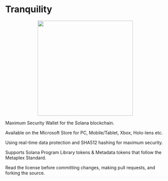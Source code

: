 # Tranquility 
<p align="center"> <img src="https://github.com/user-attachments/assets/9b879961-f3b0-402e-9fc8-6c0b549a9b1c" width="300" height="300"> </p>

Maximum Security Wallet for the Solana blockchain.

Available on the Microsoft Store for PC, Mobile/Tablet, Xbox, Holo-lens etc.


Using real-time data protection and SHA512 hashing for maximum security.

Supports Solana Program Library tokens & Metadata tokens that follow the Metaplex Standard.


Read the license before committing changes, making pull requests, and forking the source.

